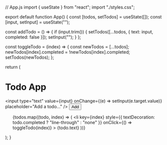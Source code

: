 // App.js
import { useState } from "react";
import "./styles.css";

export default function App() {
  const [todos, setTodos] = useState([]);
  const [input, setInput] = useState("");

  const addTodo = () => {
    if (input.trim()) {
      setTodos([...todos, { text: input, completed: false }]);
      setInput("");
    }
  };

  const toggleTodo = (index) => {
    const newTodos = [...todos];
    newTodos[index].completed = !newTodos[index].completed;
    setTodos(newTodos);
  };

  return (
    <div className="App">
      <h1>Todo App</h1>
      <input
        type="text"
        value={input}
        onChange={(e) => setInput(e.target.value)}
        placeholder="Add a todo..."
      />
      <button onClick={addTodo}>Add</button>
      <ul>
        {todos.map((todo, index) => (
          <li
            key={index}
            style={{ textDecoration: todo.completed ? "line-through" : "none" }}
            onClick={() => toggleTodo(index)}
          >
            {todo.text}
          </li>
        ))}
      </ul>
    </div>
  );
}
